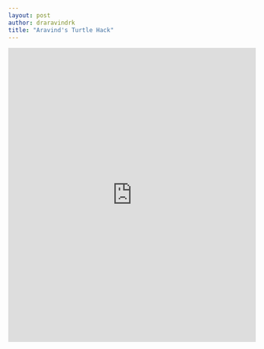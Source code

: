 ```yaml
---
layout: post
author: draravindrk
title: "Aravind's Turtle Hack"
---
```

<iframe src="https://trinket.io/embed/python/3e4ed14727" width="100%" height="600" frameborder="0" marginwidth="0" marginheight="0" allowfullscreen></iframe>
